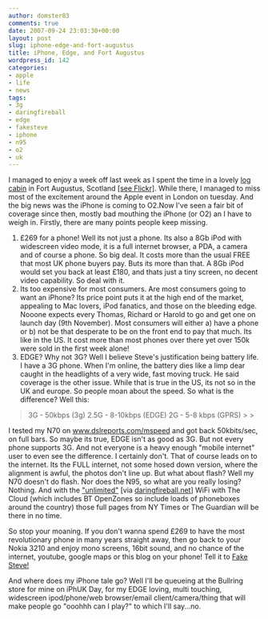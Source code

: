```yaml
---
author: domster83
comments: true
date: 2007-09-24 23:03:30+00:00
layout: post
slug: iphone-edge-and-fort-augustus
title: iPhone, Edge, and Fort Augustus
wordpress_id: 142
categories:
- apple
- life
- news
tags:
- 3g
- daringfireball
- edge
- fakesteve
- iphone
- n95
- o2
- uk
---
```


I managed to enjoy a week off last week as I spent the time in a lovely [log cabin](http://www.flickr.com/photos/domster83/1423720932/) in Fort Augustus, Scotland [[see Flickr]](http://www.flickr.com/photos/domster83/sets/72157602121225105/). While there, I managed to miss most of the excitement around the Apple event in London on tuesday. And the big news was the iPhone is coming to O2.Now I've seen a fair bit of coverage since then, mostly bad mouthing the iPhone (or O2) an I have to weigh in.
Firstly, there are many points people keep missing.
1. £269 for a phone! Well its not just a phone. Its also a 8Gb iPod with widescreen video mode, it is a full internet browser, a PDA, a camera and of course a phone. So big deal. It costs more than the usual FREE that most UK phone buyers pay. Buts its more than that. A 8Gb iPod would set you back at least £180, and thats just a tiny screen, no decent video capability. So deal with it.
2. Its too expensive for most consumers. Are most consumers going to want an iPhone? Its price point puts it at the high end of the market, appealing to Mac lovers, iPod fanatics, and those on the bleeding edge. Nooone expects every Thomas, Richard or Harold to go and get one on launch day (9th November). Most consumers will either a) have a phone or b) not be that desperate to be on the front end to pay that much. Its like in the US. It cost more than most phones over there yet over 150k were sold in the first week alone!
3. EDGE? Why not 3G? Well I believe Steve's justification being battery life. I have a 3G phone. When I'm online, the battery dies like a limp dear caught in the headlights of a very wide, fast moving truck. He said coverage is the other issue. While that is true in the US, its not so in the UK and europe. So people moan about the speed. So what is the difference? Well this:




<blockquote>3G - 50kbps (3g)
2.5G - 8-10kbps (EDGE)
2G - 5-8 kbps (GPRS)
>
> </blockquote>




I tested my N70 on www.dslreports.com/mspeed and got back 50kbits/sec, on full bars. So maybe its true, EDGE isn't as good as 3G. But not every phone supports 3G. And not everyone is a heavy enough "mobile internet" user to even see the difference. I certainly don't. That of course leads on to the internet. Its the FULL internet, not some hosed down version, where the alignment is awful, the photos don't line up. But what about flash? Well my N70 doesn't do flash. Nor does the N95, so what are you really losing? Nothing. And with the ["unlimited"](http://wifinetnews.com/archives/007922.html) [via [daringfireball.net](http://daringfireball.net)] WiFi with The Cloud (which includes BT OpenZones so include loads of phoneboxes around the country) those full pages from NY Times or The Guardian will be there in no time.




So stop your moaning. If you don't wanna spend £269 to have the most revolutionary phone in many years straight away, then go back to your Nokia 3210 and enjoy mono screens, 16bit sound, and no chance of the internet, youtube, google maps or this blog on your phone! Tell it to [Fake Steve!](http://fakesteve.blogspot.com)




And where does my iPhone tale go? Well I'll be queueing at the Bullring store for mine on iPhUK Day, for my EDGE loving, multi touching, widescreen ipod/phone/web browser/email client/camera/thing that will make people go "ooohhh can I play?" to which I'll say...no.
